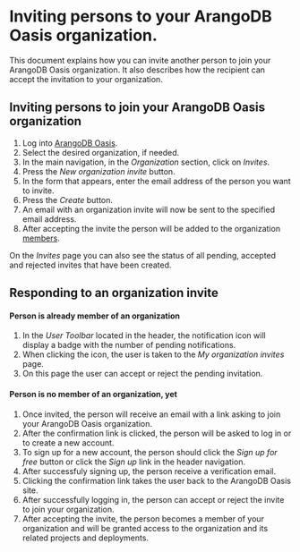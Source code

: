 
# Inviting persons to your ArangoDB Oasis organization.

This document explains how you can invite another person to join your ArangoDB Oasis organization.  It also describes how the recipient can accept the invitation to your organization.

## Inviting persons to join your ArangoDB Oasis organization

1. Log into [ArangoDB Oasis](https://cloud.arangodb.com).
1. Select the desired organization, if needed.
1. In the main navigation, in the _Organization_ section, click on _Invites_.
1. Press the _New organization invite_ button.
1. In the form that appears, enter the email address of the person you want to invite.
1. Press the _Create_ button.
1. An email with an organization invite will now be sent to the specified email address.
1. After accepting the invite the person will be added to the organization [members](#members).

On the _Invites_ page you can also see the status of all pending, accepted and rejected invites that have been created.


## Responding to an organization invite

#### Person is already member of an organization

1. In the _User Toolbar_ located in the header, the notification icon will display a badge with the number of pending notifications.
1. When clicking the icon, the user is taken to the _My organization invites_ page.
1. On this page the user can accept or reject the pending invitation.

#### Person is no member of an organization, yet
1. Once invited, the person will receive an email with a link asking to join your ArangoDB Oasis organization.
1. After the confirmation link is clicked, the person will be asked to log in or to create a new account.
1. To sign up for a new account, the person should click the _Sign up for free_ button or click the _Sign up_ link in the header navigation.
1. After successfuly signing up, the person receive a verification email.
1. Clicking the confirmation link takes the user back to the ArangoDB Oasis site.
1. After successfully logging in, the person can accept or reject the invite to join your organization.
1. After accepting the invite, the person becomes a member of your organization and will be granted access to the organization and its related projects and deployments.
